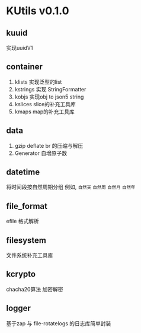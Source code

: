 # KUtils v0.1.0

## kuuid 
实现uuidV1 

## container 
1. klists 实现泛型的list
2. kstrings 实现 StringFormatter
3. kobjs 实现obj to json5 string
4. kslices slice的补充工具库
5. kmaps map的补充工具库

## data
1. gzip deflate br 的压缩与解压
2. Generator 自增原子数

## datetime
将时间段按自然周期分组
例如, `自然天` `自然周` `自然月` `自然年`

## file_format
efile 格式解析

## filesystem
文件系统补充工具库

## kcrypto
chacha20算法 加密解密

## logger
基于zap 与 file-rotatelogs 的日志库简单封装